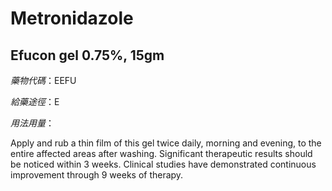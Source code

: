 # Metronidazole

## Efucon gel 0.75%, 15gm

*藥物代碼*：EEFU

*給藥途徑*：E

*用法用量*：

Apply and rub a thin film of this gel twice daily, morning and evening, to the entire affected areas after washing. 
Significant therapeutic results should be noticed within 3 weeks. 
Clinical studies have demonstrated continuous improvement through 9 weeks of therapy.

